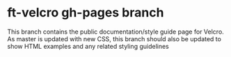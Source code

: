 ft-velcro gh-pages branch
=========================

This branch contains the public documentation/style guide page for Velcro. As master is updated with new CSS, this branch should also be updated to show HTML examples and any related styling guidelines